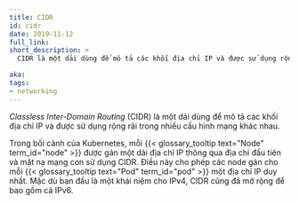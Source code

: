 ```yaml
---
title: CIDR
id: cidr
date: 2019-11-12
full_link: 
short_description: >
  CIDR là một dải dùng để mô tả các khối địa chỉ IP và được sử dụng rộng rãi trong nhiều cấu hình mạng khác nhau.

aka:
tags:
- networking
---
```

_Classless Inter-Domain Routing_ (CIDR) là một dải dùng để mô tả các khối địa chỉ IP và được sử dụng rộng rãi trong nhiều cấu hình mạng khác nhau.

<!--more-->

Trong bối cảnh của Kubernetes, mỗi {{< glossary_tooltip text="Node" term_id="node" >}} được gán một dải địa chỉ IP thông qua địa chỉ đầu tiên và mặt nạ mạng con sử dụng CIDR. Điều này cho phép các node gán cho mỗi {{< glossary_tooltip text="Pod" term_id="pod" >}} một địa chỉ IP duy nhất. Mặc dù ban đầu là một khái niệm cho IPv4, CIDR cũng đã mở rộng để bao gồm cả IPv6.